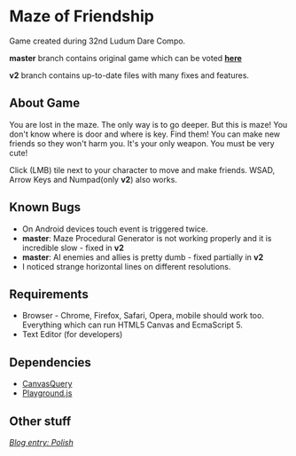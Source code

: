 # Maze of Friendship
Game created during 32nd Ludum Dare Compo.

**master** branch contains original game which can be voted [**here**](http://ludumdare.com/compo/ludum-dare-32/?action=preview&uid=41007)

**v2** branch contains up-to-date files with many fixes and features.

## About Game
You are lost in the maze. The only way is to go deeper. But this is maze! You don't know where is door and where is key. Find them! 
You can make new friends so they won't harm you. It's your only weapon. You must be very cute! 

Click (LMB) tile next to your character to move and make friends. WSAD, Arrow Keys and Numpad(only **v2**) also works.


## Known Bugs
* On Android devices touch event is triggered twice.
* **master**: Maze Procedural Generator is not working properly and it is incredible slow - fixed in **v2**
* **master**: AI enemies and allies is pretty dumb - fixed partially in **v2**
* I noticed strange horizontal lines on different resolutions.

## Requirements
* Browser - Chrome, Firefox, Safari, Opera, mobile should work too. Everything which can run HTML5 Canvas and EcmaScript 5.
* Text Editor (for developers)

## Dependencies
* [CanvasQuery](https://github.com/rezoner/CanvasQuery)
* [Playground.js](https://github.com/rezoner/playground)

## Other stuff
[*Blog entry: Polish*](http://frondeus.pl/blog/6/)

